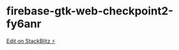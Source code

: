 # firebase-gtk-web-checkpoint2-fy6anr

[Edit on StackBlitz ⚡️](https://stackblitz.com/edit/firebase-gtk-web-checkpoint2-fy6anr)